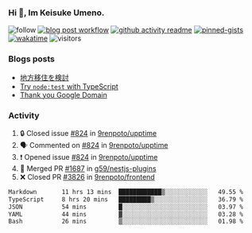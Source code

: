 ### Hi 👋, Im Keisuke Umeno.

<!--
**9renpoto/9renpoto** is a ✨ _special_ ✨ repository because its `README.md` (this file) appears on your GitHub profile.

Here are some ideas to get you started:

- 🔭 I’m currently working on ...
- 🌱 I’m currently learning ...
- 👯 I’m looking to collaborate on ...
- 🤔 I’m looking for help with ...
- 💬 Ask me about ...
- 📫 How to reach me: ...
- 😄 Pronouns: ...
- ⚡ Fun fact: ...
-->

![follow](https://img.shields.io/github/followers/9renpoto?label=Follow&style=social)
[![blog post workflow](https://github.com/9renpoto/9renpoto/actions/workflows/blog.yml/badge.svg)](https://github.com/9renpoto/9renpoto/actions/workflows/blog.yml)
[![github activity readme](https://github.com/9renpoto/9renpoto/actions/workflows/activity.yml/badge.svg)](https://github.com/9renpoto/9renpoto/actions/workflows/activity.yml)
[![pinned-gists](https://github.com/9renpoto/9renpoto/actions/workflows/pin-gist.yml/badge.svg)](https://github.com/9renpoto/9renpoto/actions/workflows/pin-gist.yml)
[![wakatime](https://github.com/9renpoto/9renpoto/actions/workflows/waka-readme-status.yml/badge.svg)](https://github.com/9renpoto/9renpoto/actions/workflows/waka-readme-status.yml)
![visitors](https://komarev.com/ghpvc/?username=9renpoto&label=Profile%20views&color=0e75b6&style=flat)

### Blogs posts

<!-- BLOG-POST-LIST:START -->
- [地方移住を検討](https://9renpoto.win/entry/2023/09/09/migration-plan)
- [Try `node:test` with TypeScript](https://9renpoto.win/entry/2023/07/23/node-test-runner)
- [Thank you Google Domain](https://9renpoto.win/entry/2023/07/08/new-domain)
<!-- BLOG-POST-LIST:END -->

### Activity

<!--START_SECTION:activity-->
1. 🔒 Closed issue [#824](https://github.com/9renpoto/upptime/issues/824) in [9renpoto/upptime](https://github.com/9renpoto/upptime)
2. 🗣 Commented on [#824](https://github.com/9renpoto/upptime/issues/824#issuecomment-1730827637) in [9renpoto/upptime](https://github.com/9renpoto/upptime)
3. ❗ Opened issue [#824](https://github.com/9renpoto/upptime/issues/824) in [9renpoto/upptime](https://github.com/9renpoto/upptime)
4. 🎉 Merged PR [#1687](https://github.com/g59/nestjs-plugins/pull/1687) in [g59/nestjs-plugins](https://github.com/g59/nestjs-plugins)
5. ❌ Closed PR [#3826](https://github.com/9renpoto/frontend/pull/3826) in [9renpoto/frontend](https://github.com/9renpoto/frontend)
<!--END_SECTION:activity-->

<!--START_SECTION:waka-->

```txt
Markdown       11 hrs 13 mins  ████████████▒░░░░░░░░░░░░   49.55 %
TypeScript     8 hrs 20 mins   █████████▒░░░░░░░░░░░░░░░   36.79 %
JSON           54 mins         █░░░░░░░░░░░░░░░░░░░░░░░░   03.97 %
YAML           44 mins         ▓░░░░░░░░░░░░░░░░░░░░░░░░   03.28 %
Bash           26 mins         ▒░░░░░░░░░░░░░░░░░░░░░░░░   01.98 %
```

<!--END_SECTION:waka-->
